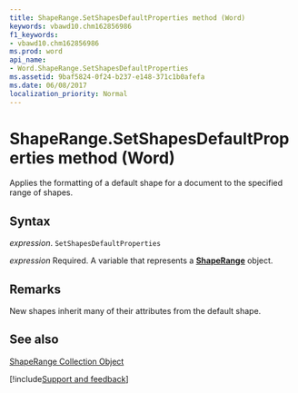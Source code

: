```yaml
---
title: ShapeRange.SetShapesDefaultProperties method (Word)
keywords: vbawd10.chm162856986
f1_keywords:
- vbawd10.chm162856986
ms.prod: word
api_name:
- Word.ShapeRange.SetShapesDefaultProperties
ms.assetid: 9baf5824-0f24-b237-e148-371c1b0afefa
ms.date: 06/08/2017
localization_priority: Normal
---
```



# ShapeRange.SetShapesDefaultProperties method (Word)

Applies the formatting of a default shape for a document to the specified range of shapes.


## Syntax

_expression_. `SetShapesDefaultProperties`

_expression_ Required. A variable that represents a **[ShapeRange](Word.shaperange.md)** object.


## Remarks

New shapes inherit many of their attributes from the default shape.


## See also


[ShapeRange Collection Object](Word.shaperange.md)

[!include[Support and feedback](~/includes/feedback-boilerplate.md)]